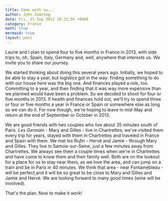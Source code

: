 ```yaml
---
title: Come with us...
author: John Zumsteg
date: Fri, 21 Sep 2012 18:21:56 +0000
category: France
math: true
mermaid: true
layout: post
---
```

Laurie and I plan to spend four to five months in France in 2013, with side trips to, oh, Spain, Italy, Germany and, well, anywhere that interests us. We invite you to share our journey.

We started thinking about doing this several years ago. Initially, we hoped to be able to stay a year, but logistics got in the way: finding something to do with our house here was the big one. And finances played a role, too. Committing to a year, and then finding that it was way more expensive than we planned would have been a problem. So we decided to shoot for four or five months in 2013. If health and finances hold out, we'll try to spend three or four or five months a year in France or Spain or somewhere else as long as we can do it. For now though, we're hoping to leave in mid-May and return at the end of September or October in 2013.

We are good friends with two couples who live about 35 minutes south of Paris. <i>Les Germain</i> - Mary and Gilles - live in Chartrettes; we've visited them every trip for years, stayed with them in Chartrettes and traveled in France and Spain with them. We met <i>les Rufin</i> - Hervé and Jamie - through Mary and Gilles. They live in Samois-sur-Seine, just a few minutes away from Chartrettes. We always see them a couple times when we're in Chartrettes and have come to know them and their family well. Both are on the lookout for a place for us to stay near them, as we love the area, and can jump on a train and be in Paris in 40 minutes. We think that area - near Fontainebleau - will be perfect,and it will be so great to be close to Mary and Gilles and Jamie and Hervé. We are looking forward to many good times (wine will be involved).

That's the plan. Now to make it work!
